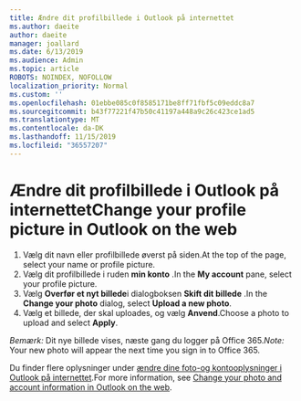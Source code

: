 ```yaml
---
title: Ændre dit profilbillede i Outlook på internettet
ms.author: daeite
author: daeite
manager: joallard
ms.date: 6/13/2019
ms.audience: Admin
ms.topic: article
ROBOTS: NOINDEX, NOFOLLOW
localization_priority: Normal
ms.custom: ''
ms.openlocfilehash: 01ebbe085c0f8585171be8ff71fbf5c09eddc8a7
ms.sourcegitcommit: b43f77221f47b50c41197a448a9c26c423ce1ad5
ms.translationtype: MT
ms.contentlocale: da-DK
ms.lasthandoff: 11/15/2019
ms.locfileid: "36557207"
---
```

# <a name="change-your-profile-picture-in-outlook-on-the-web"></a><span data-ttu-id="caf36-102">Ændre dit profilbillede i Outlook på internettet</span><span class="sxs-lookup"><span data-stu-id="caf36-102">Change your profile picture in Outlook on the web</span></span>

1. <span data-ttu-id="caf36-103">Vælg dit navn eller profilbillede øverst på siden.</span><span class="sxs-lookup"><span data-stu-id="caf36-103">At the top of the page, select your name or profile picture.</span></span>
1. <span data-ttu-id="caf36-104">Vælg dit profilbillede i ruden **min konto** .</span><span class="sxs-lookup"><span data-stu-id="caf36-104">In the **My account** pane, select your profile picture.</span></span>
1. <span data-ttu-id="caf36-105">Vælg **Overfør et nyt billede**i dialogboksen **Skift dit billede** .</span><span class="sxs-lookup"><span data-stu-id="caf36-105">In the **Change your photo** dialog, select **Upload a new photo**.</span></span>
1. <span data-ttu-id="caf36-106">Vælg et billede, der skal uploades, og vælg **Anvend**.</span><span class="sxs-lookup"><span data-stu-id="caf36-106">Choose a photo to upload and select **Apply**.</span></span>

<span data-ttu-id="caf36-107">*Bemærk:* Dit nye billede vises, næste gang du logger på Office 365.</span><span class="sxs-lookup"><span data-stu-id="caf36-107">*Note:* Your new photo will appear the next time you sign in to Office 365.</span></span>

<span data-ttu-id="caf36-108">Du finder flere oplysninger under [ændre dine foto-og kontooplysninger i Outlook på internettet](https://support.office.com/article/b2dbb289-851d-4bed-93c3-3e136f5659ec).</span><span class="sxs-lookup"><span data-stu-id="caf36-108">For more information, see [Change your photo and account information in Outlook on the web](https://support.office.com/article/b2dbb289-851d-4bed-93c3-3e136f5659ec).</span></span>